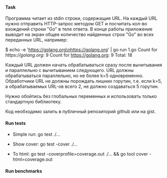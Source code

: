 #### Task

Программа читает из stdin строки, содержащие URL.
На каждый URL нужно отправить HTTP-запрос методом GET
и посчитать кол-во вхождений строки "Go" в теле ответа.
В конце работы приложение выводит на экран общее количество
найденных строк "Go" во всех переданных URL, например:

$ echo -e 'https://golang.org\nhttps://golang.org' | go run 1.go
Count for _https://golang.org_: 9
Count for https://golang.org: 9
Total: 18

Каждый URL должен начать обрабатываться сразу после вычитывания
и параллельно с вычитыванием следующего.
URL должны обрабатываться параллельно, но не более k=5 одновременно.
Обработчики URL не должны порождать лишних горутин, т.е. если k=5,
а обрабатываемых URL-ов всего 2, не должно создаваться 5 горутин.

Нужно обойтись без глобальных переменных и использовать только стандартную библиотеку.

Код необходимо залить в публичный репозиторий github или на gist.

#### Run tests

* Simple run: go test ./...

* Show cover: go test -cover ./...

* To html: go test -coverprofile=coverage.out ./... && go tool cover -html=coverage.out

#### Run benchmarks
         